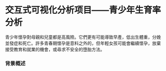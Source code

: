 # 交互式可视化分析项目——青少年生育率分析
青少年懷孕對母親和兒童都是高風險。它們更有可能導致早產，低出生體重，分娩並發症和死亡。許多青春期懷孕是意料之外的，但年輕女孩可能會繼續懷孕，放棄接受教育和就業的機會，或尋求不安全的墮胎方法。
### 背景概述


